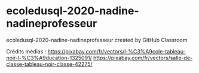 # ecoledusql-2020-nadine-nadineprofesseur
ecoledusql-2020-nadine-nadineprofesseur created by GitHub Classroom

Crédits médias : 
https://pixabay.com/fr/vectors/l-%C3%A9cole-tableau-noir-l-%C3%A9ducation-1325091/
https://pixabay.com/fr/vectors/salle-de-classe-tableau-noir-classe-42275/
